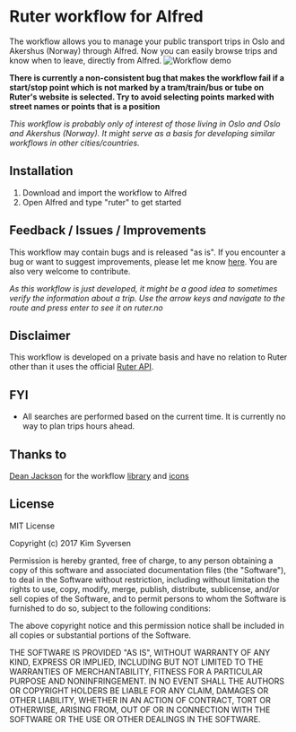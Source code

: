 # Ruter workflow for Alfred
The workflow allows you to manage your public transport trips in Oslo and Akershus (Norway) through Alfred. Now you can easily browse trips and know when to leave, directly from Alfred.
![Workflow demo](http://i.imgur.com/BU2bRs5.gif)

**There is currently a non-consistent bug that makes the workflow fail if a start/stop point which is not marked by a tram/train/bus or tube on Ruter's website is selected. Try to avoid selecting points marked with street names or points that is a position**

*This workflow is probably only of interest of those living in Oslo and Oslo and Akershus (Norway). It might serve as a basis for developing similar workflows in other cities/countries.*

## Installation
1. Download and import the workflow to Alfred
2. Open Alfred and type "ruter" to get started

## Feedback / Issues / Improvements
This workflow may contain bugs and is released "as is". If you encounter a bug or want to suggest improvements, please let me know [here](https://github.com/kimsyversen/ruter_workflow_alfred/issues). You are also very welcome to contribute.

*As this workflow is just developed, it might be a good idea to sometimes verify the information about a trip. Use the arrow keys and navigate to the route and press enter to see it on ruter.no*

## Disclaimer
This workflow is developed on a private basis and have no relation to Ruter other than it uses the official [Ruter API](https://ruter.no/labs/). 

## FYI
* All searches are performed based on the current time. It is currently no way to plan trips hours ahead.

## Thanks to
[Dean Jackson](https://github.com/deanishe/) for the workflow [library](https://github.com/deanishe/alfred-workflow) and [icons](http://icons.deanishe.net/)

## License
MIT License

Copyright (c) 2017 Kim Syversen

Permission is hereby granted, free of charge, to any person obtaining a copy of this software and associated documentation files (the "Software"), to deal in the Software without restriction, including without limitation the rights to use, copy, modify, merge, publish, distribute, sublicense, and/or sell copies of the Software, and to permit persons to whom the Software is furnished to do so, subject to the following conditions:

The above copyright notice and this permission notice shall be included in all copies or substantial portions of the Software.

THE SOFTWARE IS PROVIDED "AS IS", WITHOUT WARRANTY OF ANY KIND, EXPRESS OR IMPLIED, INCLUDING BUT NOT LIMITED TO THE WARRANTIES OF MERCHANTABILITY, FITNESS FOR A PARTICULAR PURPOSE AND NONINFRINGEMENT. IN NO EVENT SHALL THE AUTHORS OR COPYRIGHT HOLDERS BE LIABLE FOR ANY CLAIM, DAMAGES OR OTHER LIABILITY, WHETHER IN AN ACTION OF CONTRACT, TORT OR OTHERWISE, ARISING FROM, OUT OF OR IN CONNECTION WITH THE SOFTWARE OR THE USE OR OTHER DEALINGS IN THE SOFTWARE.